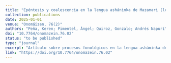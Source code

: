 ```yaml
---
title: "Epéntesis y coalescencia en la lengua asháninka de Mazamari (lengua arahuaca): una explicación desde la teoría armónica serial"
collection: publications
date: 2025-01-01
venue: "Onomáizen, 76(2)"
authors: "Peña, Keren; Pimentel, Ángel; Quiroz, Gonzalo; Andrés Napurí"
doi: "10.7764/onomazein.76.02"
status: "to be published"
type: "journal"
excerpt: "Artículo sobre procesos fonológicos en la lengua asháninka desde la teoría armónica serial."
link: "https://doi.org/10.7764/onomazein.76.02"
---
```

